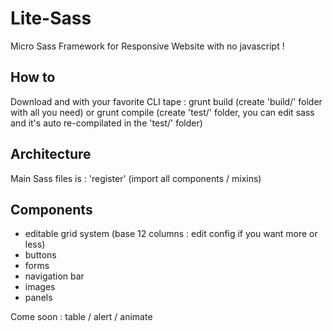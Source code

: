 Lite-Sass
===

Micro Sass Framework for Responsive Website with no javascript !

How to
---

Download and with your favorite CLI tape :
grunt build (create 'build/' folder with all you need)
or
grunt compile (create 'test/' folder, you can edit sass and it's auto re-compilated in the 'test/' folder)

Architecture
---

Main Sass files is : 'register' (import all components / mixins)

Components
---

- editable grid system (base 12 columns : edit config if you want more or less)
- buttons
- forms
- navigation bar
- images
- panels

Come soon : table / alert / animate

